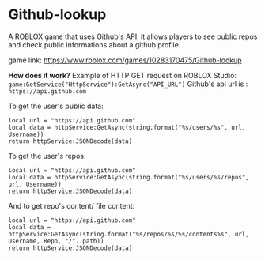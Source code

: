 # Github-lookup
A ROBLOX game that uses Github's API, it allows players to see public repos and check public informations about a github profile.

game link: https://www.roblox.com/games/10283170475/Github-lookup

**How does it work?**
Example of HTTP GET request on ROBLOX Studio: ``game:GetService("HttpService"):GetAsync("API_URL")``
Github's api url is : ``https://api.github.com``

To get the user's public data:

 	local url = "https://api.github.com"
  	local data = httpService:GetAsync(string.format("%s/users/%s", url, Username))
	return httpService:JSONDecode(data)

To get the user's repos:

	local url = "https://api.github.com"
	local data = httpService:GetAsync(string.format("%s/users/%s/repos", url, Username))
	return httpService:JSONDecode(data)
  
And to get repo's content/ file content:

	local url = "https://api.github.com"
	local data = httpService:GetAsync(string.format("%s/repos/%s/%s/contents%s", url, Username, Repo, "/"..path))
	return httpService:JSONDecode(data)
